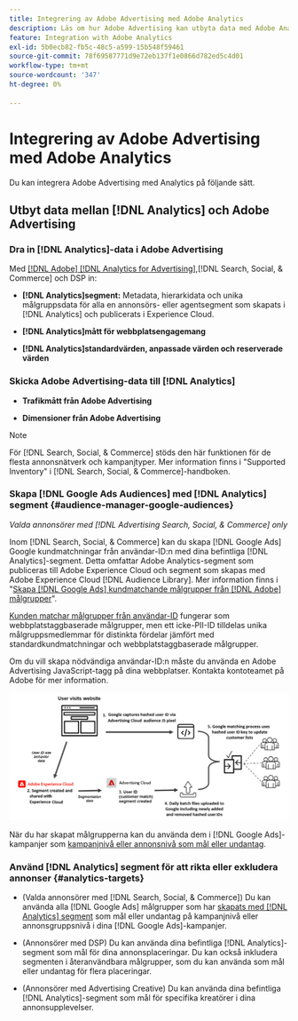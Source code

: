 ```yaml
---
title: Integrering av Adobe Advertising med Adobe Analytics
description: Läs om hur Adobe Advertising kan utbyta data med Adobe Analytics och hur du kan använda data i Search, Social och Commerce.
feature: Integration with Adobe Analytics
exl-id: 5b0ecb82-fb5c-48c5-a599-15b548f59461
source-git-commit: 78f69587771d9e72eb137f1e0866d782ed5c4d01
workflow-type: tm+mt
source-wordcount: '347'
ht-degree: 0%

---
```


# Integrering av Adobe Advertising med Adobe Analytics

Du kan integrera Adobe Advertising med Analytics på följande sätt.

## Utbyt data mellan [!DNL Analytics] och Adobe Advertising

### Dra in [!DNL Analytics]-data i Adobe Advertising

Med [[!DNL Adobe] [!DNL Analytics for Advertising]](/help/integrations/analytics/overview.md),[!DNL Search, Social, & Commerce] och DSP in:

* **[!DNL Analytics]segment:** Metadata, hierarkidata och unika målgruppsdata för alla en annonsörs- eller agentsegment som skapats i [!DNL Analytics] och publicerats i Experience Cloud.

* **[!DNL Analytics]mått för webbplatsengagemang**

* **[!DNL Analytics]standardvärden, anpassade värden och reserverade värden**

### Skicka Adobe Advertising-data till [!DNL Analytics]

* **Trafikmått från Adobe Advertising**

* **Dimensioner från Adobe Advertising**

>[!NOTE]
>
>För [!DNL Search, Social, & Commerce] stöds den här funktionen för de flesta annonsnätverk och kampanjtyper. Mer information finns i &quot;Supported Inventory&quot; i [!DNL Search, Social, & Commerce]-handboken.<!-- add link when that's published in ExL -->

### Skapa [!DNL Google Ads Audiences] med [!DNL Analytics] segment {#audience-manager-google-audiences}

*Valda annonsörer med [!DNL Advertising Search, Social, & Commerce] only*

<!-- Verify all -->

Inom [!DNL Search, Social, & Commerce] kan du skapa [!DNL Google Ads] Google kundmatchningar från användar-ID:n med dina befintliga [!DNL Analytics]-segment. Detta omfattar Adobe Analytics-segment som publiceras till Adobe Experience Cloud och segment som skapas med Adobe Experience Cloud [!DNL Audience Library]. Mer information finns i &quot;[Skapa [!DNL Google Ads] kundmatchande målgrupper från [!DNL Adobe] målgrupper](/help/search-social-commerce/campaign-management/campaigns/google-audience-from-adobe-audience.md)&quot;.

[Kunden matchar målgrupper från användar-ID](https://support.google.com/google-ads/answer/9199250) fungerar som webbplatstaggbaserade målgrupper, men ett icke-PII-ID tilldelas unika målgruppsmedlemmar för distinkta fördelar jämfört med standardkundmatchningar och webbplatstaggbaserade målgrupper.

Om du vill skapa nödvändiga användar-ID:n måste du använda en Adobe Advertising JavaScript-tagg <!-- with a user ID parameter --> på dina webbplatser. Kontakta kontoteamet på Adobe för mer information.

![processen att skapa segment](/help/integrations/assets/ad_search_user_id_pic.png)

När du har skapat målgrupperna kan du använda dem i [!DNL Google Ads]-kampanjer som [kampanjnivå eller annonsnivå som mål eller undantag](#audience-manager-targets).

### Använd [!DNL Analytics] segment för att rikta eller exkludera annonser {#analytics-targets}

* (Valda annonsörer med [!DNL Search, Social, & Commerce]) Du kan använda alla [!DNL Google Ads] målgrupper som har [skapats med  [!DNL Analytics] segment](#audience-manager-google-audiences) som mål eller undantag på kampanjnivå eller annonsgruppsnivå i dina [!DNL Google Ads]-kampanjer.

* (Annonsörer med DSP) Du kan använda dina befintliga [!DNL Analytics]-segment som mål för dina annonsplaceringar. Du kan också inkludera segmenten i återanvändbara målgrupper, som du kan använda som mål eller undantag för flera placeringar.

* (Annonsörer med Advertising Creative) Du kan använda dina befintliga [!DNL Analytics]-segment som mål för specifika kreatörer i dina annonsupplevelser.

